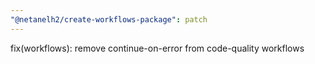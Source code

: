 ```yaml
---
"@netanelh2/create-workflows-package": patch
---
```


fix(workflows): remove continue-on-error from code-quality workflows

